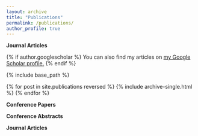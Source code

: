 ```yaml
---
layout: archive
title: "Publications"
permalink: /publications/
author_profile: true
---
```

**Journal Articles** 

{% if author.googlescholar %}
  You can also find my articles on <u><a href="{{author.googlescholar}}">my Google Scholar profile</a>.</u>
{% endif %}

{% include base_path %}

{% for post in site.publications reversed %}
  {% include archive-single.html %}
{% endfor %}


**Conference Papers** 

**Conference Abstracts** 

**Journal Articles** 